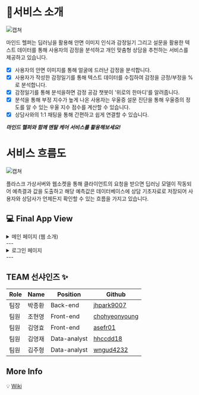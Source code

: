 # 📑서비스 소개
![캡쳐](https://cdn.discordapp.com/attachments/1098416296321892412/1121674754609393664/49d376f063b811cd.png)

마인드 헬퍼는 딥러닝을 활용해 안면 이미지 인식과 감정일기 그리고 설문을 활용한 텍스트 데이터를 통해 사용자의 감정을 분석하고 개인 맞춤형 상담을 추천하는 서비스를 제공하고 있습니다.
- [x] 사용자의 안면 이미지를 통해 얼굴에 드러난 감정을 분석합니다.
- [x] 사용자가 작성한 감정일기를 통해 텍스트 데이터를 수집하여 감정을 긍정/부정을 %로 분석합니다.
- [x] 감정일기를 통해 분석을하면 감정 공감 챗봇이 '위로의 한마디'를 알려줍니다.
- [x] 분석을 통해 부정 지수가 높게 나온 사용자는 우울증 설문 진단을 통해 우울증의 정도를 알 수 있는 우울 지수 점수를 계산할 수 있습니다.
- [x] 상담사와의 1:1 채팅을 통해 간편하고 쉽게 연결할 수 있습니다.

***마인드 헬퍼와 함께 멘탈 케어 서비스를 활용해보세요!***

# 서비스 흐름도
![캡쳐](https://cdn.discordapp.com/attachments/1098416296321892412/1121674754382893096/978fe3f4dee3025d.png)

플라스크 가상서버와 웹소켓을 통해 클라이언트의 요청을 받으면 딥러닝 모델이 작동되어 예측결과 값을 도출하고 해당 예측값은 데이터베이스에 상담 기초자료로 저장되어 사용자와 상담사가 언제든지 확인할 수 있는 흐름을 가지고 있습니다.

## 💻 Final App View
<details>
<summary>메인 페이지 (웹 소개)</summary>
<div markdown="1">
  <img src=''/>  
</div>
</details>
---
<details>
<summary>로그인 페이지</summary>
<div markdown="1">
  <img src=''/>  
</div>
</details>
---

## TEAM 선샤인즈 ✨
|Role|Name|Position|Github|
|----|----|--------|------|
|팀장|박종환|Back-end|[jhpark9007](https://github.com/Dzeko9)|
|팀원|조현영|Front-end|[chohyeonyoung](https://github.com/chohyeonyoung)|
|팀원|김영효|Front-end|[asefr01](https://github.com/asefr01)|
|팀원|김영재|Data-analyst|[hhccdd18](https://github.com/hhccdd18)|
|팀원|김주형|Data-analyst|[wngud4232](https://github.com/wngud4232)|

## More Info
💡 [Wiki](https://github.com/2021-SMHRD-KDT-BigData-17/MindHelpler/wiki)

